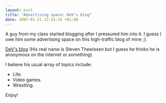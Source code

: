 ```yaml
--- 
layout: post
title: "Advertising space: DeV's blog"
date: 2007-01-21 12:24:14 +01:00
---
```


A guy from my class started blogging after I pressured him into it. I guess I owe him some advertising space on this high-traffic blog of mine ;).

[DeV's blog](http://blog.dvolve.org "DeV's blog") (His real name is Steven Thewissen but I guess he thinks he is anonymous on the internet or something)

I believe his usual array of topics include:

- Life.
- Video games.
- Wrestling.

Enjoy!
